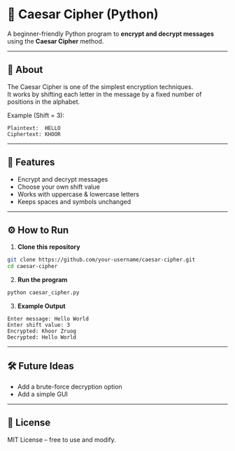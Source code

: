 # 🔐 Caesar Cipher (Python)

A beginner-friendly Python program to **encrypt and decrypt messages** using the **Caesar Cipher** method.

---

## 📖 About  
The Caesar Cipher is one of the simplest encryption techniques.  
It works by shifting each letter in the message by a fixed number of positions in the alphabet.  

Example (Shift = 3):  
```
Plaintext:  HELLO
Ciphertext: KHOOR
```

---

## 🚀 Features  
- Encrypt and decrypt messages  
- Choose your own shift value  
- Works with uppercase & lowercase letters  
- Keeps spaces and symbols unchanged  

---

## ⚙️ How to Run  

1. **Clone this repository**  
```bash
git clone https://github.com/your-username/caesar-cipher.git
cd caesar-cipher
```

2. **Run the program**  
```bash
python caesar_cipher.py
```

3. **Example Output**  
```
Enter message: Hello World
Enter shift value: 3
Encrypted: Khoor Zruog
Decrypted: Hello World
```

---

## 🛠️ Future Ideas  
- Add a brute-force decryption option  
- Add a simple GUI  

---

## 📄 License  
MIT License – free to use and modify.

